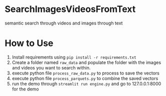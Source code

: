 # SearchImagesVideosFromText
semantic search through videos and images through text

# How to Use
1. Install requirements using ```pip install -r requirements.txt```
2. Create a folder named ```raw_data``` and populate the folder with the images and videos you want to search within.
3. execute python file ```process_raw_data.py``` to process to save the vectors
4. execute python file ```process_parquets.py``` to combine the saved vectors
5. run the demo through ```streamlit run engine.py``` and go to 127.0.0.1:8000 for the demo
